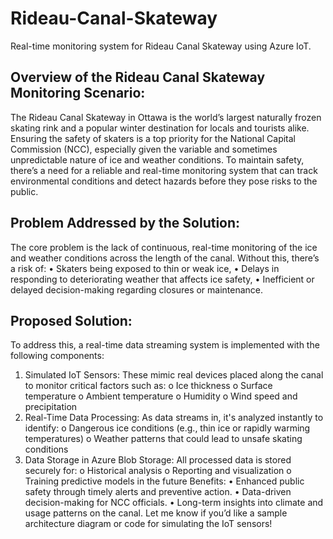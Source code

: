 # Rideau-Canal-Skateway
Real-time monitoring system for Rideau Canal Skateway using Azure IoT.

## Overview of the Rideau Canal Skateway Monitoring Scenario:
The Rideau Canal Skateway in Ottawa is the world’s largest naturally frozen skating rink and a popular winter destination for locals and tourists alike. Ensuring the safety of skaters is a top priority for the National Capital Commission (NCC), especially given the variable and sometimes unpredictable nature of ice and weather conditions. To maintain safety, there’s a need for a reliable and real-time monitoring system that can track environmental conditions and detect hazards before they pose risks to the public.

## Problem Addressed by the Solution:
The core problem is the lack of continuous, real-time monitoring of the ice and weather conditions across the length of the canal. Without this, there’s a risk of:
•	Skaters being exposed to thin or weak ice,
•	Delays in responding to deteriorating weather that affects ice safety,
•	Inefficient or delayed decision-making regarding closures or maintenance.

## Proposed Solution:
To address this, a real-time data streaming system is implemented with the following components:
1.	Simulated IoT Sensors: These mimic real devices placed along the canal to monitor critical factors such as:
o	Ice thickness
o	Surface temperature
o	Ambient temperature
o	Humidity
o	Wind speed and precipitation
2.	Real-Time Data Processing: As data streams in, it's analyzed instantly to identify:
o	Dangerous ice conditions (e.g., thin ice or rapidly warming temperatures)
o	Weather patterns that could lead to unsafe skating conditions
3.	Data Storage in Azure Blob Storage: All processed data is stored securely for:
o	Historical analysis
o	Reporting and visualization
o	Training predictive models in the future
Benefits:
•	Enhanced public safety through timely alerts and preventive action.
•	Data-driven decision-making for NCC officials.
•	Long-term insights into climate and usage patterns on the canal.
Let me know if you’d like a sample architecture diagram or code for simulating the IoT sensors!

